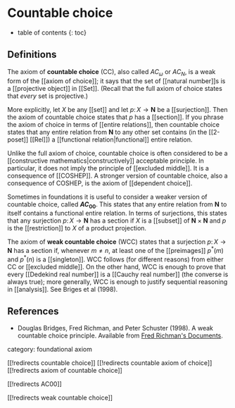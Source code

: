 # Countable choice
* table of contents
{: toc}

## Definitions

The axiom of __countable choice__ (CC), also called $AC_\omega$ or $AC_N$, is a weak form of the [[axiom of choice]]; it says that the set of [[natural number]]s is a [[projective object]] in [[Set]].  (Recall that the full axiom of choice states that *every* set is projective.)

More explicitly, let $X$ be any [[set]] and let $p\colon X \to \mathbf{N}$ be a [[surjection]].  Then the axiom of countable choice states that $p$ has a [[section]].  If you phrase the axiom of choice in terms of [[entire relations]], then countable choice states that any entire relation from $\mathbf{N}$ to any other set contains (in the [[2-poset]] [[Rel]]) a [[functional relation|functional]] entire relation.

Unlike the full axiom of choice, countable choice is often considered to be a [[constructive mathematics|constructively]] acceptable principle.  In particular, it does not imply the principle of [[excluded middle]].  It is a consequence of [[COSHEP]].  A stronger version of countable choice, also a consequence of COSHEP, is the axiom of [[dependent choice]].

Sometimes in foundations it is useful to consider a weaker version of countable choice, called __$AC_{00}$__.  This states that any entire relation from $\mathbf{N}$ to itself contains a functional entire relation.  In terms of surjections, this states that any surjection $p\colon X \to \mathbf{N}$ has a section if $X$ is a [[subset]] of $\mathbf{N} \times \mathbf{N}$ and $p$ is the [[restriction]] to $X$ of a product projection.

The axiom of __weak countable choice__ (WCC) states that a surjection $p\colon X \to \mathbf{N}$ has a section if, whenever $m \neq n$, at least one of the [[preimages]] $p^*(m)$ and $p^*(n)$ is a [[singleton]].  WCC follows (for different reasons) from either CC or [[excluded middle]].  On the other hand, WCC is enough to prove that every [[Dedekind real number]] is a [[Cauchy real number]] (the converse is always true); more generally, WCC is enough to justify sequential reasoning in [[analysis]].  See Briges et al (1998).


## References

*  Douglas Bridges, Fred Richman, and Peter Schuster (1998). A weak countable choice principle. Available from [Fred Richman's Documents](http://www.math.fau.edu/Richman/HTML/DOCS.HTM).


category: foundational axiom

[[!redirects countable choice]]
[[!redirects countable axiom of choice]]
[[!redirects axiom of countable choice]]

[[!redirects AC00]]

[[!redirects weak countable choice]]
